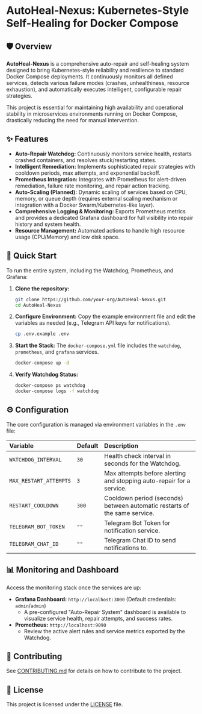 # AutoHeal-Nexus: Kubernetes-Style Self-Healing for Docker Compose

## 🛡️ Overview

**AutoHeal-Nexus** is a comprehensive auto-repair and self-healing system designed to bring Kubernetes-style reliability and resilience to standard Docker Compose deployments. It continuously monitors all defined services, detects various failure modes (crashes, unhealthiness, resource exhaustion), and automatically executes intelligent, configurable repair strategies.

This project is essential for maintaining high availability and operational stability in microservices environments running on Docker Compose, drastically reducing the need for manual intervention.

## ✨ Features

*   **Auto-Repair Watchdog:** Continuously monitors service health, restarts crashed containers, and resolves stuck/restarting states.
*   **Intelligent Remediation:** Implements sophisticated repair strategies with cooldown periods, max attempts, and exponential backoff.
*   **Prometheus Integration:** Integrates with Prometheus for alert-driven remediation, failure rate monitoring, and repair action tracking.
*   **Auto-Scaling (Planned):** Dynamic scaling of services based on CPU, memory, or queue depth (requires external scaling mechanism or integration with a Docker Swarm/Kubernetes-like layer).
*   **Comprehensive Logging & Monitoring:** Exports Prometheus metrics and provides a dedicated Grafana dashboard for full visibility into repair history and system health.
*   **Resource Management:** Automated actions to handle high resource usage (CPU/Memory) and low disk space.

## 🚀 Quick Start

To run the entire system, including the Watchdog, Prometheus, and Grafana:

1.  **Clone the repository:**
    ```bash
    git clone https://github.com/your-org/AutoHeal-Nexus.git
    cd AutoHeal-Nexus
    ```

2.  **Configure Environment:**
    Copy the example environment file and edit the variables as needed (e.g., Telegram API keys for notifications).
    ```bash
    cp .env.example .env
    ```

3.  **Start the Stack:**
    The `docker-compose.yml` file includes the `watchdog`, `prometheus`, and `grafana` services.
    ```bash
    docker-compose up -d
    ```

4.  **Verify Watchdog Status:**
    ```bash
    docker-compose ps watchdog
    docker-compose logs -f watchdog
    ```

## ⚙️ Configuration

The core configuration is managed via environment variables in the `.env` file:

| Variable | Default | Description |
| :--- | :--- | :--- |
| `WATCHDOG_INTERVAL` | `30` | Health check interval in seconds for the Watchdog. |
| `MAX_RESTART_ATTEMPTS` | `3` | Max attempts before alerting and stopping auto-repair for a service. |
| `RESTART_COOLDOWN` | `300` | Cooldown period (seconds) between automatic restarts of the same service. |
| `TELEGRAM_BOT_TOKEN` | `""` | Telegram Bot Token for notification service. |
| `TELEGRAM_CHAT_ID` | `""` | Telegram Chat ID to send notifications to. |

## 📊 Monitoring and Dashboard

Access the monitoring stack once the services are up:

*   **Grafana Dashboard:** `http://localhost:3000` (Default credentials: `admin`/`admin`)
    *   A pre-configured "Auto-Repair System" dashboard is available to visualize service health, repair attempts, and success rates.
*   **Prometheus:** `http://localhost:9090`
    *   Review the active alert rules and service metrics exported by the Watchdog.

## 🤝 Contributing

See [CONTRIBUTING.md](CONTRIBUTING.md) for details on how to contribute to the project.

## 📄 License

This project is licensed under the [LICENSE](LICENSE) file.

